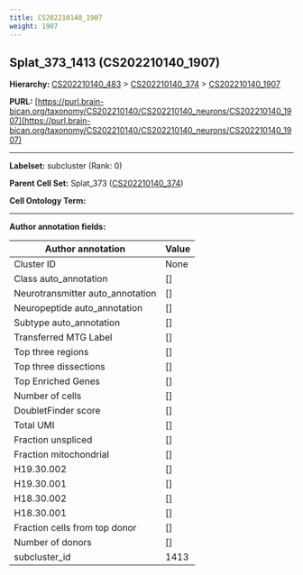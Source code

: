 ```yaml
---
title: CS202210140_1907
weight: 1907
---
```

## Splat_373_1413 (CS202210140_1907)
<b>Hierarchy: </b>
[CS202210140_483](../CS202210140_483) >
[CS202210140_374](../CS202210140_374) >
[CS202210140_1907](../CS202210140_1907)

**PURL:** [https://purl.brain-bican.org/taxonomy/CS202210140/CS202210140_neurons/CS202210140_1907](https://purl.brain-bican.org/taxonomy/CS202210140/CS202210140_neurons/CS202210140_1907)

---


**Labelset:** subcluster (Rank: 0)

**Parent Cell Set:** Splat_373 ([CS202210140_374](../CS202210140_374))



**Cell Ontology Term:** 

[MARKER GENES.]: #


---

[TRANSFERRED ANNOTATIONS.]: #


[AUTHOR ANNOTATION FIELDS.]: #


**Author annotation fields:**

| Author annotation | Value |
|-------------------|-------|
|Cluster ID|None|
|Class auto_annotation|[]|
|Neurotransmitter auto_annotation|[]|
|Neuropeptide auto_annotation|[]|
|Subtype auto_annotation|[]|
|Transferred MTG Label|[]|
|Top three regions|[]|
|Top three dissections|[]|
|Top Enriched Genes|[]|
|Number of cells|[]|
|DoubletFinder score|[]|
|Total UMI|[]|
|Fraction unspliced|[]|
|Fraction mitochondrial|[]|
|H19.30.002|[]|
|H19.30.001|[]|
|H18.30.002|[]|
|H18.30.001|[]|
|Fraction cells from top donor|[]|
|Number of donors|[]|
|subcluster_id|1413|
